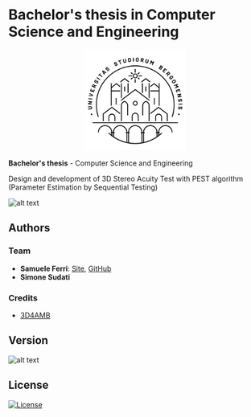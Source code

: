 # Bachelor's thesis in Computer Science and Engineering

<p align="center">
<img src="https://github.com/samuelexferri/bachelorthesis/blob/master/latex/images/unibg.jpg" width="200">
</p>

**Bachelor's thesis** - Computer Science and Engineering

Design and development of 3D Stereo Acuity Test with PEST algorithm (Parameter Estimation by Sequential Testing)​

![alt text](https://img.shields.io/badge/Language-Italian-infomrmational?style=for-the-badge)

## Authors

### Team

-   **Samuele Ferri**: [Site](https://samuelexferri.com), [GitHub](https://github.com/samuelexferri)
-   **Simone Sudati**

### Credits

-   [3D4AMB](https://3d4amb.unibg.it/)

## Version

![alt text](https://img.shields.io/badge/Version-0.0.1-blue.svg?style=for-the-badge)

## License

[![License](https://img.shields.io/badge/License-MIT_License-blue.svg?style=for-the-badge)](https://badges.mit-license.org)
